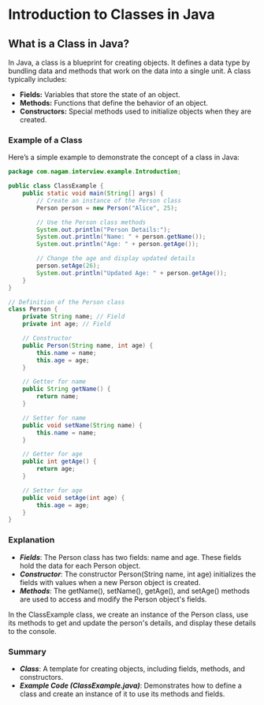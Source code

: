 # Introduction to Classes in Java

## What is a Class in Java?

In Java, a class is a blueprint for creating objects. It defines a data type by bundling data and methods that work on the data into a single unit. A class typically includes:

- **Fields:** Variables that store the state of an object.
- **Methods:** Functions that define the behavior of an object.
- **Constructors:** Special methods used to initialize objects when they are created.

### Example of a Class

Here’s a simple example to demonstrate the concept of a class in Java:

```java
package com.nagam.interview.example.Introduction;

public class ClassExample {
    public static void main(String[] args) {
        // Create an instance of the Person class
        Person person = new Person("Alice", 25);

        // Use the Person class methods
        System.out.println("Person Details:");
        System.out.println("Name: " + person.getName());
        System.out.println("Age: " + person.getAge());

        // Change the age and display updated details
        person.setAge(26);
        System.out.println("Updated Age: " + person.getAge());
    }
}

// Definition of the Person class
class Person {
    private String name; // Field
    private int age; // Field

    // Constructor
    public Person(String name, int age) {
        this.name = name;
        this.age = age;
    }

    // Getter for name
    public String getName() {
        return name;
    }

    // Setter for name
    public void setName(String name) {
        this.name = name;
    }

    // Getter for age
    public int getAge() {
        return age;
    }

    // Setter for age
    public void setAge(int age) {
        this.age = age;
    }
}
```
### Explanation
- ***Fields***: The Person class has two fields: name and age. These fields hold the data for each Person object.
- ***Constructor***: The constructor Person(String name, int age) initializes the fields with values when a new Person object is created.
- ***Methods***: The getName(), setName(), getAge(), and setAge() methods are used to access and modify the Person object's fields.

In the ClassExample class, we create an instance of the Person class, use its methods to get and update the person's details, and display these details to the console.

### Summary

- ***Class***: A template for creating objects, including fields, methods, and constructors.
- ***Example Code (ClassExample.java)***: Demonstrates how to define a class and create an instance of it to use its methods and fields.

